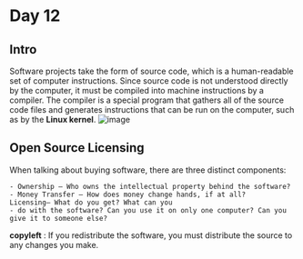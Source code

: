 # Day 12
## Intro
Software projects take the form of source code, which is a human-readable set of computer instructions. Since source code is not understood directly by the computer, it must be compiled into machine instructions by a compiler. The compiler is a special program that gathers all of the source code files and generates instructions that can be run on the computer, such as by the **Linux kernel**.
![image](https://ndg-content-dev.s3.amazonaws.com/media/images/linux-essentials-v2/LEv2_4_1.png)

## Open Source Licensing
When talking about buying software, there are three distinct components:

    - Ownership – Who owns the intellectual property behind the software?
    - Money Transfer – How does money change hands, if at all?
    Licensing– What do you get? What can you   
    - do with the software? Can you use it on only one computer? Can you give it to someone else?
**copyleft** : If you redistribute the software, you must distribute the source to any changes you make.
